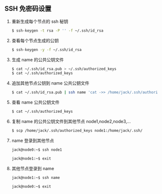 
## SSH 免密码设置

1. 重新生成每个节点的 ssh 秘钥
    ```bash
    $ ssh-keygen -t rsa -P '' -f ~/.ssh/id_rsa
    ```
2. 查看每个节点生成的公钥
    ```bash
    $ ssh-keygen -y -f ~/.ssh/id_rsa
    ```
3. 生成 name 的公共公钥文件
    ```bash
    $ cat ~/.ssh/id_rsa.pub > ~/.ssh/authorized_keys   
    $ cat ~/.ssh/authorized_keys
    ```
3. 追加其他节点公钥到 name 公共公钥文件
    ```bash
    $ cat ~/.ssh/id_rsa.pub | ssh name 'cat ->> /home/jack/.ssh/authorized_keys'
    ```
4. 查看 name 公共公钥文件
    ```bash
    $ cat ~/.ssh/authorized_keys
    ```
5. 复制 name 的公共公钥文件到其他节点 node1,node2,node3,...
    ```bash
    $ scp /home/jack/.ssh/authorized_keys node1:/home/jack/.ssh/
    ```
6. name 登录到其他节点
    ```bash
    jack@node0:~$ ssh node1
    ```
    ```bash
    jack@node1:~$ exit
    ```
7. 其他节点登录到 name
    ```bash
    jack@node1:~$ ssh name
    ```
    ```bash
    jack@node0:~$ exit
    ```
